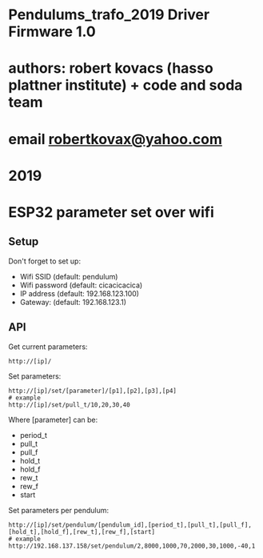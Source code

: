 # Pendulums_trafo_2019 Driver Firmware 1.0
# authors: robert kovacs (hasso plattner institute) + code and soda team
# email robertkovax@yahoo.com
# 2019



# ESP32 parameter set over wifi

## Setup

Don't forget to set up:

- Wifi SSID (default: pendulum)
- Wifi password (default: cicacicacica)
- IP address (default: 192.168.123.100)
- Gateway: (default: 192.168.123.1)

## API

Get current parameters:
```
http://[ip]/
```

Set parameters:
```
http://[ip]/set/[parameter]/[p1],[p2],[p3],[p4]
# example
http://[ip]/set/pull_t/10,20,30,40
```
Where [parameter] can be:

- period_t
- pull_t
- pull_f
- hold_t
- hold_f
- rew_t
- rew_f
- start

Set parameters per pendulum:
```
http://[ip]/set/pendulum/[pendulum_id],[period_t],[pull_t],[pull_f],[hold_t],[hold_f],[rew_t],[rew_f],[start]
# example
http://192.168.137.158/set/pendulum/2,8000,1000,70,2000,30,1000,-40,1
```
